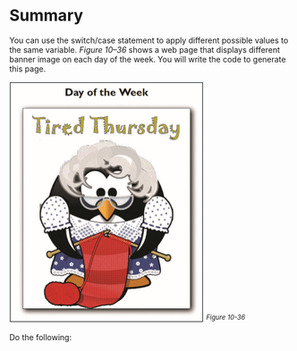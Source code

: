 # Summary

You can use the switch/case statement to apply different possible values to the same variable. *Figure 10–36* shows a web page that displays different banner image on each day of the week. You will write the code to generate this page. 

![A cartoon titled, “Day of the Week” depicts a penguin knitting a cloth. The text above the penguin reads, Tired Thursday.](../assets/otpTDayQcOYhqNRybkn6.png)
<sup>*Figure 10-36*</sup>

Do the following:
